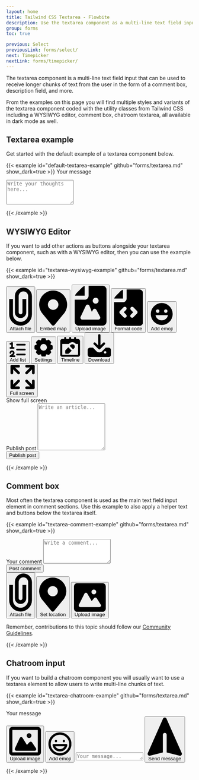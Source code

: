 ```yaml
---
layout: home
title: Tailwind CSS Textarea - Flowbite
description: Use the textarea component as a multi-line text field input and use it inside form elements available in multiple sizes, styles, and variants
group: forms
toc: true

previous: Select
previousLink: forms/select/
next: Timepicker
nextLink: forms/timepicker/
---
```


The textarea component is a multi-line text field input that can be used to receive longer chunks of text from the user in the form of a comment box, description field, and more.

From the examples on this page you will find multiple styles and variants of the textarea component coded with the utility classes from Tailwind CSS including a WYSIWYG editor, comment box, chatroom textarea, all available in dark mode as well. 

## Textarea example

Get started with the default example of a textarea component below.

{{< example id="default-textarea-example" github="forms/textarea.md" show_dark=true >}}
<label for="message" class="block mb-2 text-sm font-medium text-gray-900 dark:text-white">Your message</label>
<textarea id="message" rows="4" class="block p-2.5 w-full text-sm text-gray-900 bg-gray-50 rounded-lg border border-gray-300 focus:ring-blue-500 focus:border-blue-500 dark:bg-gray-700 dark:border-gray-600 dark:placeholder-gray-400 dark:text-white dark:focus:ring-blue-500 dark:focus:border-blue-500" placeholder="Write your thoughts here..."></textarea>
{{< /example >}}

## WYSIWYG Editor

If you want to add other actions as buttons alongside your textarea component, such as with a WYSIWYG editor, then you can use the example below.

{{< example id="textarea-wysiwyg-example" github="forms/textarea.md" show_dark=true >}}
<form>
   <div class="w-full mb-4 border border-gray-200 rounded-lg bg-gray-50 dark:bg-gray-700 dark:border-gray-600">
       <div class="flex items-center justify-between px-3 py-2 border-b dark:border-gray-600">
           <div class="flex flex-wrap items-center divide-gray-200 sm:divide-x sm:rtl:divide-x-reverse dark:divide-gray-600">
               <div class="flex items-center space-x-1 rtl:space-x-reverse sm:pe-4">
                   <button type="button" class="p-2 text-gray-500 rounded cursor-pointer hover:text-gray-900 hover:bg-gray-100 dark:text-gray-400 dark:hover:text-white dark:hover:bg-gray-600">
                       <svg class="w-4 h-4" aria-hidden="true" xmlns="http://www.w3.org/2000/svg" fill="none" viewBox="0 0 12 20">
                            <path stroke="currentColor" stroke-linejoin="round" stroke-width="2" d="M1 6v8a5 5 0 1 0 10 0V4.5a3.5 3.5 0 1 0-7 0V13a2 2 0 0 0 4 0V6"/>
                        </svg>
                       <span class="sr-only">Attach file</span>
                   </button>
                   <button type="button" class="p-2 text-gray-500 rounded cursor-pointer hover:text-gray-900 hover:bg-gray-100 dark:text-gray-400 dark:hover:text-white dark:hover:bg-gray-600">
                       <svg class="w-4 h-4" aria-hidden="true" xmlns="http://www.w3.org/2000/svg" fill="currentColor" viewBox="0 0 16 20">
                            <path d="M8 0a7.992 7.992 0 0 0-6.583 12.535 1 1 0 0 0 .12.183l.12.146c.112.145.227.285.326.4l5.245 6.374a1 1 0 0 0 1.545-.003l5.092-6.205c.206-.222.4-.455.578-.7l.127-.155a.934.934 0 0 0 .122-.192A8.001 8.001 0 0 0 8 0Zm0 11a3 3 0 1 1 0-6 3 3 0 0 1 0 6Z"/>
                        </svg>
                       <span class="sr-only">Embed map</span>
                   </button>
                   <button type="button" class="p-2 text-gray-500 rounded cursor-pointer hover:text-gray-900 hover:bg-gray-100 dark:text-gray-400 dark:hover:text-white dark:hover:bg-gray-600">
                       <svg class="w-4 h-4" aria-hidden="true" xmlns="http://www.w3.org/2000/svg" fill="currentColor" viewBox="0 0 16 20">
                            <path d="M14.066 0H7v5a2 2 0 0 1-2 2H0v11a1.97 1.97 0 0 0 1.934 2h12.132A1.97 1.97 0 0 0 16 18V2a1.97 1.97 0 0 0-1.934-2ZM10.5 6a1.5 1.5 0 1 1 0 2.999A1.5 1.5 0 0 1 10.5 6Zm2.221 10.515a1 1 0 0 1-.858.485h-8a1 1 0 0 1-.9-1.43L5.6 10.039a.978.978 0 0 1 .936-.57 1 1 0 0 1 .9.632l1.181 2.981.541-1a.945.945 0 0 1 .883-.522 1 1 0 0 1 .879.529l1.832 3.438a1 1 0 0 1-.031.988Z"/>
                            <path d="M5 5V.13a2.96 2.96 0 0 0-1.293.749L.879 3.707A2.98 2.98 0 0 0 .13 5H5Z"/>
                        </svg>
                       <span class="sr-only">Upload image</span>
                   </button>
                   <button type="button" class="p-2 text-gray-500 rounded cursor-pointer hover:text-gray-900 hover:bg-gray-100 dark:text-gray-400 dark:hover:text-white dark:hover:bg-gray-600">
                       <svg class="w-4 h-4" aria-hidden="true" xmlns="http://www.w3.org/2000/svg" fill="currentColor" viewBox="0 0 16 20">
                            <path d="M5 5V.13a2.96 2.96 0 0 0-1.293.749L.879 3.707A2.96 2.96 0 0 0 .13 5H5Z"/>
                            <path d="M14.067 0H7v5a2 2 0 0 1-2 2H0v11a1.969 1.969 0 0 0 1.933 2h12.134A1.97 1.97 0 0 0 16 18V2a1.97 1.97 0 0 0-1.933-2ZM6.709 13.809a1 1 0 1 1-1.418 1.409l-2-2.013a1 1 0 0 1 0-1.412l2-2a1 1 0 0 1 1.414 1.414L5.412 12.5l1.297 1.309Zm6-.6-2 2.013a1 1 0 1 1-1.418-1.409l1.3-1.307-1.295-1.295a1 1 0 0 1 1.414-1.414l2 2a1 1 0 0 1-.001 1.408v.004Z"/>
                        </svg>
                        <span class="sr-only">Format code</span>
                   </button>
                   <button type="button" class="p-2 text-gray-500 rounded cursor-pointer hover:text-gray-900 hover:bg-gray-100 dark:text-gray-400 dark:hover:text-white dark:hover:bg-gray-600">
                       <svg class="w-4 h-4" aria-hidden="true" xmlns="http://www.w3.org/2000/svg" fill="currentColor" viewBox="0 0 20 20">
                            <path d="M10 .5a9.5 9.5 0 1 0 9.5 9.5A9.51 9.51 0 0 0 10 .5ZM13.5 6a1.5 1.5 0 1 1 0 3 1.5 1.5 0 0 1 0-3Zm-7 0a1.5 1.5 0 1 1 0 3 1.5 1.5 0 0 1 0-3Zm3.5 9.5A5.5 5.5 0 0 1 4.6 11h10.81A5.5 5.5 0 0 1 10 15.5Z"/>
                        </svg>
                       <span class="sr-only">Add emoji</span>
                   </button>
               </div>
               <div class="flex flex-wrap items-center space-x-1 rtl:space-x-reverse sm:ps-4">
                   <button type="button" class="p-2 text-gray-500 rounded cursor-pointer hover:text-gray-900 hover:bg-gray-100 dark:text-gray-400 dark:hover:text-white dark:hover:bg-gray-600">
                       <svg class="w-4 h-4" aria-hidden="true" xmlns="http://www.w3.org/2000/svg" fill="none" viewBox="0 0 21 18">
                            <path stroke="currentColor" stroke-linecap="round" stroke-linejoin="round" stroke-width="2" d="M9.5 3h9.563M9.5 9h9.563M9.5 15h9.563M1.5 13a2 2 0 1 1 3.321 1.5L1.5 17h5m-5-15 2-1v6m-2 0h4"/>
                        </svg>
                       <span class="sr-only">Add list</span>
                   </button>
                   <button type="button" class="p-2 text-gray-500 rounded cursor-pointer hover:text-gray-900 hover:bg-gray-100 dark:text-gray-400 dark:hover:text-white dark:hover:bg-gray-600">
                       <svg class="w-4 h-4" aria-hidden="true" xmlns="http://www.w3.org/2000/svg" fill="currentColor" viewBox="0 0 20 20">
                            <path d="M18 7.5h-.423l-.452-1.09.3-.3a1.5 1.5 0 0 0 0-2.121L16.01 2.575a1.5 1.5 0 0 0-2.121 0l-.3.3-1.089-.452V2A1.5 1.5 0 0 0 11 .5H9A1.5 1.5 0 0 0 7.5 2v.423l-1.09.452-.3-.3a1.5 1.5 0 0 0-2.121 0L2.576 3.99a1.5 1.5 0 0 0 0 2.121l.3.3L2.423 7.5H2A1.5 1.5 0 0 0 .5 9v2A1.5 1.5 0 0 0 2 12.5h.423l.452 1.09-.3.3a1.5 1.5 0 0 0 0 2.121l1.415 1.413a1.5 1.5 0 0 0 2.121 0l.3-.3 1.09.452V18A1.5 1.5 0 0 0 9 19.5h2a1.5 1.5 0 0 0 1.5-1.5v-.423l1.09-.452.3.3a1.5 1.5 0 0 0 2.121 0l1.415-1.414a1.5 1.5 0 0 0 0-2.121l-.3-.3.452-1.09H18a1.5 1.5 0 0 0 1.5-1.5V9A1.5 1.5 0 0 0 18 7.5Zm-8 6a3.5 3.5 0 1 1 0-7 3.5 3.5 0 0 1 0 7Z"/>
                        </svg>
                       <span class="sr-only">Settings</span>
                   </button>
                   <button type="button" class="p-2 text-gray-500 rounded cursor-pointer hover:text-gray-900 hover:bg-gray-100 dark:text-gray-400 dark:hover:text-white dark:hover:bg-gray-600">
                       <svg class="w-4 h-4" aria-hidden="true" xmlns="http://www.w3.org/2000/svg" fill="currentColor" viewBox="0 0 20 20">
                            <path d="M18 2h-2V1a1 1 0 0 0-2 0v1h-3V1a1 1 0 0 0-2 0v1H6V1a1 1 0 0 0-2 0v1H2a2 2 0 0 0-2 2v14a2 2 0 0 0 2 2h16a2 2 0 0 0 2-2V4a2 2 0 0 0-2-2ZM2 18V7h6.7l.4-.409A4.309 4.309 0 0 1 15.753 7H18v11H2Z"/>
                            <path d="M8.139 10.411 5.289 13.3A1 1 0 0 0 5 14v2a1 1 0 0 0 1 1h2a1 1 0 0 0 .7-.288l2.886-2.851-3.447-3.45ZM14 8a2.463 2.463 0 0 0-3.484 0l-.971.983 3.468 3.468.987-.971A2.463 2.463 0 0 0 14 8Z"/>
                        </svg>
                       <span class="sr-only">Timeline</span>
                   </button>
                   <button type="button" class="p-2 text-gray-500 rounded cursor-pointer hover:text-gray-900 hover:bg-gray-100 dark:text-gray-400 dark:hover:text-white dark:hover:bg-gray-600">
                       <svg class="w-4 h-4" aria-hidden="true" xmlns="http://www.w3.org/2000/svg" fill="currentColor" viewBox="0 0 20 20">
                            <path d="M14.707 7.793a1 1 0 0 0-1.414 0L11 10.086V1.5a1 1 0 0 0-2 0v8.586L6.707 7.793a1 1 0 1 0-1.414 1.414l4 4a1 1 0 0 0 1.416 0l4-4a1 1 0 0 0-.002-1.414Z"/>
                            <path d="M18 12h-2.55l-2.975 2.975a3.5 3.5 0 0 1-4.95 0L4.55 12H2a2 2 0 0 0-2 2v4a2 2 0 0 0 2 2h16a2 2 0 0 0 2-2v-4a2 2 0 0 0-2-2Zm-3 5a1 1 0 1 1 0-2 1 1 0 0 1 0 2Z"/>
                        </svg>
                       <span class="sr-only">Download</span>
                   </button>
               </div>
           </div>
           <button type="button" data-tooltip-target="tooltip-fullscreen" class="p-2 text-gray-500 rounded cursor-pointer sm:ms-auto hover:text-gray-900 hover:bg-gray-100 dark:text-gray-400 dark:hover:text-white dark:hover:bg-gray-600">
               <svg class="w-4 h-4" aria-hidden="true" xmlns="http://www.w3.org/2000/svg" fill="none" viewBox="0 0 19 19">
                    <path stroke="currentColor" stroke-linecap="round" stroke-linejoin="round" stroke-width="2" d="M13 1h5m0 0v5m0-5-5 5M1.979 6V1H7m0 16.042H1.979V12M18 12v5.042h-5M13 12l5 5M2 1l5 5m0 6-5 5"/>
                </svg>
               <span class="sr-only">Full screen</span>
           </button>
           <div id="tooltip-fullscreen" role="tooltip" class="absolute z-10 invisible inline-block px-3 py-2 text-sm font-medium text-white transition-opacity duration-300 bg-gray-900 rounded-lg shadow-xs opacity-0 tooltip dark:bg-gray-700">
               Show full screen
               <div class="tooltip-arrow" data-popper-arrow></div>
           </div>
       </div>
       <div class="px-4 py-2 bg-white rounded-b-lg dark:bg-gray-800">
           <label for="editor" class="sr-only">Publish post</label>
           <textarea id="editor" rows="8" class="block w-full px-0 text-sm text-gray-800 bg-white border-0 dark:bg-gray-800 focus:ring-0 dark:text-white dark:placeholder-gray-400" placeholder="Write an article..." required ></textarea>
       </div>
   </div>
   <button type="submit" class="inline-flex items-center px-5 py-2.5 text-sm font-medium text-center text-white bg-blue-700 rounded-lg focus:ring-4 focus:ring-blue-200 dark:focus:ring-blue-900 hover:bg-blue-800">
       Publish post
   </button>
</form>
{{< /example >}}

## Comment box

Most often the textarea component is used as the main text field input element in comment sections. Use this example to also apply a helper text and buttons below the textarea itself.

{{< example id="textarea-comment-example" github="forms/textarea.md" show_dark=true >}}
<form>
   <div class="w-full mb-4 border border-gray-200 rounded-lg bg-gray-50 dark:bg-gray-700 dark:border-gray-600">
       <div class="px-4 py-2 bg-white rounded-t-lg dark:bg-gray-800">
           <label for="comment" class="sr-only">Your comment</label>
           <textarea id="comment" rows="4" class="w-full px-0 text-sm text-gray-900 bg-white border-0 dark:bg-gray-800 focus:ring-0 dark:text-white dark:placeholder-gray-400" placeholder="Write a comment..." required ></textarea>
       </div>
       <div class="flex items-center justify-between px-3 py-2 border-t dark:border-gray-600">
           <button type="submit" class="inline-flex items-center py-2.5 px-4 text-xs font-medium text-center text-white bg-blue-700 rounded-lg focus:ring-4 focus:ring-blue-200 dark:focus:ring-blue-900 hover:bg-blue-800">
               Post comment
           </button>
           <div class="flex ps-0 space-x-1 rtl:space-x-reverse sm:ps-2">
               <button type="button" class="inline-flex justify-center items-center p-2 text-gray-500 rounded cursor-pointer hover:text-gray-900 hover:bg-gray-100 dark:text-gray-400 dark:hover:text-white dark:hover:bg-gray-600">
                   <svg class="w-4 h-4" aria-hidden="true" xmlns="http://www.w3.org/2000/svg" fill="none" viewBox="0 0 12 20">
                        <path stroke="currentColor" stroke-linejoin="round" stroke-width="2" d="M1 6v8a5 5 0 1 0 10 0V4.5a3.5 3.5 0 1 0-7 0V13a2 2 0 0 0 4 0V6"/>
                    </svg>
                   <span class="sr-only">Attach file</span>
               </button>
               <button type="button" class="inline-flex justify-center items-center p-2 text-gray-500 rounded cursor-pointer hover:text-gray-900 hover:bg-gray-100 dark:text-gray-400 dark:hover:text-white dark:hover:bg-gray-600">
                   <svg class="w-4 h-4" aria-hidden="true" xmlns="http://www.w3.org/2000/svg" fill="currentColor" viewBox="0 0 16 20">
                        <path d="M8 0a7.992 7.992 0 0 0-6.583 12.535 1 1 0 0 0 .12.183l.12.146c.112.145.227.285.326.4l5.245 6.374a1 1 0 0 0 1.545-.003l5.092-6.205c.206-.222.4-.455.578-.7l.127-.155a.934.934 0 0 0 .122-.192A8.001 8.001 0 0 0 8 0Zm0 11a3 3 0 1 1 0-6 3 3 0 0 1 0 6Z"/>
                    </svg>
                   <span class="sr-only">Set location</span>
               </button>
               <button type="button" class="inline-flex justify-center items-center p-2 text-gray-500 rounded cursor-pointer hover:text-gray-900 hover:bg-gray-100 dark:text-gray-400 dark:hover:text-white dark:hover:bg-gray-600">
                   <svg class="w-4 h-4" aria-hidden="true" xmlns="http://www.w3.org/2000/svg" fill="currentColor" viewBox="0 0 20 18">
                        <path d="M18 0H2a2 2 0 0 0-2 2v14a2 2 0 0 0 2 2h16a2 2 0 0 0 2-2V2a2 2 0 0 0-2-2Zm-5.5 4a1.5 1.5 0 1 1 0 3 1.5 1.5 0 0 1 0-3Zm4.376 10.481A1 1 0 0 1 16 15H4a1 1 0 0 1-.895-1.447l3.5-7A1 1 0 0 1 7.468 6a.965.965 0 0 1 .9.5l2.775 4.757 1.546-1.887a1 1 0 0 1 1.618.1l2.541 4a1 1 0 0 1 .028 1.011Z"/>
                    </svg>
                   <span class="sr-only">Upload image</span>
               </button>
           </div>
       </div>
   </div>
</form>
<p class="ms-auto text-xs text-gray-500 dark:text-gray-400">Remember, contributions to this topic should follow our <a href="#" class="text-blue-600 dark:text-blue-500 hover:underline">Community Guidelines</a>.</p>
{{< /example >}}

## Chatroom input

If you want to build a chatroom component you will usually want to use a textarea element to allow users to write multi-line chunks of text.

{{< example id="textarea-chatroom-example" github="forms/textarea.md" show_dark=true >}}
<form>
    <label for="chat" class="sr-only">Your message</label>
    <div class="flex items-center px-3 py-2 rounded-lg bg-gray-50 dark:bg-gray-700">
        <button type="button" class="inline-flex justify-center p-2 text-gray-500 rounded-lg cursor-pointer hover:text-gray-900 hover:bg-gray-100 dark:text-gray-400 dark:hover:text-white dark:hover:bg-gray-600">
            <svg class="w-5 h-5" aria-hidden="true" xmlns="http://www.w3.org/2000/svg" fill="none" viewBox="0 0 20 18">
                <path fill="currentColor" d="M13 5.5a.5.5 0 1 1-1 0 .5.5 0 0 1 1 0ZM7.565 7.423 4.5 14h11.518l-2.516-3.71L11 13 7.565 7.423Z"/>
                <path stroke="currentColor" stroke-linecap="round" stroke-linejoin="round" stroke-width="2" d="M18 1H2a1 1 0 0 0-1 1v14a1 1 0 0 0 1 1h16a1 1 0 0 0 1-1V2a1 1 0 0 0-1-1Z"/>
                <path stroke="currentColor" stroke-linecap="round" stroke-linejoin="round" stroke-width="2" d="M13 5.5a.5.5 0 1 1-1 0 .5.5 0 0 1 1 0ZM7.565 7.423 4.5 14h11.518l-2.516-3.71L11 13 7.565 7.423Z"/>
            </svg>
            <span class="sr-only">Upload image</span>
        </button>
        <button type="button" class="p-2 text-gray-500 rounded-lg cursor-pointer hover:text-gray-900 hover:bg-gray-100 dark:text-gray-400 dark:hover:text-white dark:hover:bg-gray-600">
            <svg class="w-5 h-5" aria-hidden="true" xmlns="http://www.w3.org/2000/svg" fill="none" viewBox="0 0 20 20">
                <path stroke="currentColor" stroke-linecap="round" stroke-linejoin="round" stroke-width="2" d="M13.408 7.5h.01m-6.876 0h.01M19 10a9 9 0 1 1-18 0 9 9 0 0 1 18 0ZM4.6 11a5.5 5.5 0 0 0 10.81 0H4.6Z"/>
            </svg>
            <span class="sr-only">Add emoji</span>
        </button>
        <textarea id="chat" rows="1" class="block mx-4 p-2.5 w-full text-sm text-gray-900 bg-white rounded-lg border border-gray-300 focus:ring-blue-500 focus:border-blue-500 dark:bg-gray-800 dark:border-gray-600 dark:placeholder-gray-400 dark:text-white dark:focus:ring-blue-500 dark:focus:border-blue-500" placeholder="Your message..."></textarea>
            <button type="submit" class="inline-flex justify-center p-2 text-blue-600 rounded-full cursor-pointer hover:bg-blue-100 dark:text-blue-500 dark:hover:bg-gray-600">
            <svg class="w-5 h-5 rotate-90 rtl:-rotate-90" aria-hidden="true" xmlns="http://www.w3.org/2000/svg" fill="currentColor" viewBox="0 0 18 20">
                <path d="m17.914 18.594-8-18a1 1 0 0 0-1.828 0l-8 18a1 1 0 0 0 1.157 1.376L8 18.281V9a1 1 0 0 1 2 0v9.281l6.758 1.689a1 1 0 0 0 1.156-1.376Z"/>
            </svg>
            <span class="sr-only">Send message</span>
        </button>
    </div>
</form>
{{< /example >}}
